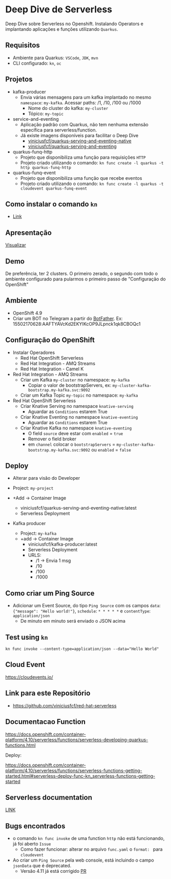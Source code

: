 # Deep Dive de Serverless

Deep Dive sobre Serverless no Openshift. Instalando Operators e implantando aplicações e funções utilizando `Quarkus`.


## Requisitos
* Ambiente para Quarkus: `VSCode`, `JDK`, `mvn`
* CLI configurado: `kn`, `oc`


## Projetos

* kafka-producer
  * Envia várias mensagens para um kafka implantado no mesmo `namespace`: `my-kafka`. Acessar paths: /1, /10, /100 ou /1000
    * Nome do cluster do kafka: `my-cluster`
    * Tópico: `my-topic`
* service-and-eventing
  * Aplicação padrão com Quarkus, não tem nenhuma extensão específica para serverless/function.
  * Já existe imagens disponíveis para facilitar o Deep Dive
    * [viniciusfcf/quarkus-serving-and-eventing-native](https://hub.docker.com/r/viniciusfcf/quarkus-serving-and-eventing-native)
    * [viniciusfcf/quarkus-serving-and-eventing](https://hub.docker.com/r/viniciusfcf/quarkus-serving-and-eventing)
* quarkus-funq-http
  * Projeto que disponibiliza uma função para requisições `HTTP`
  * Projeto criado utilizando o comando: `kn func create -l quarkus -t http quarkus-funq-http`
* quarkus-funq-event
  * Projeto que disponibiliza uma função que recebe eventos
  * Projeto criado utilizando o comando: `kn func create -l quarkus -t cloudevent quarkus-funq-event`

## Como instalar o comando `kn`

* [Link](https://docs.openshift.com/container-platform/4.10/serverless/cli_tools/installing-kn.html#installing-cli-web-console_installing-kn)


## Apresentação 
[Visualizar](https://docs.google.com/presentation/d/1T5T9faNJpU_8nnLeApG_fHK6JaYNjZiz4-I_h4ZIiE4/edit#slide=id.g6b619a1e04_0_2548)


## Demo

De preferência, ter 2 clusters. O primeiro zerado, o segundo com todo o ambiente configurado para pularmos o primeiro passo de "Configuração do OpenShift"

## Ambiente

* OpenShift 4.9
* Criar um BOT no Telegram a partir do [BotFather](https://t.me/BotFather). Ex: 15502170628:AAFTYAVcKd2EKYIKcOP9JLpnck1qk8CBOQc1

## Configuração do OpenShift

* Instalar Operadores
  * Red Hat OpenShift Serverless
  * Red Hat Integration - AMQ Streams
  * Red Hat Integration - Camel K
* Red Hat Integration - AMQ Streams
  * Criar um Kafka `my-cluster` no namespace: `my-kafka`
    * Copiar o valor de bootstrapServers, ex: `my-cluster-kafka-bootstrap.my-kafka.svc:9092`
  * Criar um Kafka Topic `my-topic` no namespace: `my-kafka`
* Red Hat OpenShift Serverless
  * Criar Knative Serving no namespace `knative-serving`
    * Aguardar as `Conditions` estarem True
  * Criar Knative Eventing no namespace `knative-eventing`
    * Aguardar as `Conditions` estarem True
  * Criar Knative Kafka no namespace `knative-eventing`
    * O field `source` deve estar com `enabled` = `true`
    * Remover o field broker
    * em `channel` colocar o `bootstrapServers` = `my-cluster-kafka-bootstrap.my-kafka.svc:9092` ou `enabled` = `false`
  
## Deploy

* Alterar para visão do Developer
* Project: `my-project`
* +Add -> Container Image
  * viniciusfcf/quarkus-serving-and-eventing-native:latest
  * Serverless Deployment

* Kafka producer
  * Project: `my-kafka`
  * +add -> Container Image
    * viniciusfcf/kafka-producer:latest
    * Serverless Deployment
    * URLS: 
      * /1 -> Envia 1 msg
      * /10 
      * /100
      * /1000

## Como criar um Ping Source

* Adicionar um Event Source, do tipo `Ping Source` com os campos `data`: `{"message": "Hello world!"}`, `schedule`: `* * * * *` e `contentType`: `application/json`
  * De minuto em minuto será enviado o JSON acima

## Test using `kn`

`kn func invoke --content-type=application/json --data="Hello World"`

## Cloud Event

https://cloudevents.io/

## Link para este Repositório

* https://github.com/viniciusfcf/red-hat-serverless

## Documentacao Function

https://docs.openshift.com/container-platform/4.10/serverless/functions/serverless-developing-quarkus-functions.html

Deploy:

https://docs.openshift.com/container-platform/4.10/serverless/functions/serverless-functions-getting-started.html#serverless-deploy-func-kn_serverless-functions-getting-started

## Serverless documentation

[LINK](https://docs.openshift.com/container-platform/4.10/serverless/serverless-release-notes.html)

## Bugs encontrados

* o comando `kn func invoke` de uma function `http` não está funcionando, já foi aberto `Issue`
  * Como fazer funcionar: alterar no arquivo `func.yaml` o `format: ` para `cloudevent`
* Ao criar um `Ping Source` pela web console, está incluindo o campo `jsonData` que é deprecated.
  * Versão 4.11 já está corrigido [PR](https://github.com/openshift/console/pull/11548)